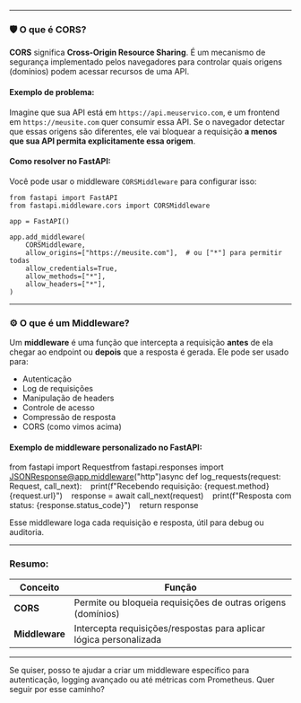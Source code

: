 
---

### 🛡️ O que é CORS?

**CORS** significa **Cross-Origin Resource Sharing**. É um mecanismo de segurança implementado pelos navegadores para controlar quais origens (domínios) podem acessar recursos de uma API.

#### Exemplo de problema:

Imagine que sua API está em `https://api.meuservico.com`, e um frontend em `https://meusite.com` quer consumir essa API. Se o navegador detectar que essas origens são diferentes, ele vai bloquear a requisição **a menos que sua API permita explicitamente essa origem**.

#### Como resolver no FastAPI:

Você pode usar o middleware `CORSMiddleware` para configurar isso:

````
from fastapi import FastAPI
from fastapi.middleware.cors import CORSMiddleware

app = FastAPI()

app.add_middleware(
    CORSMiddleware,
    allow_origins=["https://meusite.com"],  # ou ["*"] para permitir todas
    allow_credentials=True,
    allow_methods=["*"],
    allow_headers=["*"],
)
````

---

### ⚙️ O que é um Middleware?

Um **middleware** é uma função que intercepta a requisição **antes** de ela chegar ao endpoint ou **depois** que a resposta é gerada. Ele pode ser usado para:

- Autenticação
- Log de requisições
- Manipulação de headers
- Controle de acesso
- Compressão de resposta
- CORS (como vimos acima)

#### Exemplo de middleware personalizado no FastAPI:

from fastapi import Requestfrom fastapi.responses import JSONResponse@app.middleware("http")async def log_requests(request: Request, call_next):    print(f"Recebendo requisição: {request.method} {request.url}")    response = await call_next(request)    print(f"Resposta com status: {response.status_code}")    return response

Esse middleware loga cada requisição e resposta, útil para debug ou auditoria.

---

### Resumo:

|Conceito|Função|
|---|---|
|**CORS**|Permite ou bloqueia requisições de outras origens (domínios)|
|**Middleware**|Intercepta requisições/respostas para aplicar lógica personalizada|

---

Se quiser, posso te ajudar a criar um middleware específico para autenticação, logging avançado ou até métricas com Prometheus. Quer seguir por esse caminho?